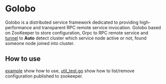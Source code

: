 # Golobo
Golobo is a distributed service framework dedicated to providing high-performance and transparent RPC remote service invocation. Golobo based on ZooKeeper to store configuration, Grpc to RPC remote service and <a href="https://github.com/amamina/tunnel">tunnel</a> to **Auto** detect cluster which service node active or not, found someone node joined into cluster.
## How to use
 <a href="https://github.com/amamina/golobo/tree/master/example">example</a> show how to use,
 <a href="https://github.com/amamina/golobo/blob/master/util_test.go">util_test.go</a> show how to list/remove configuration published to zookeeper.
